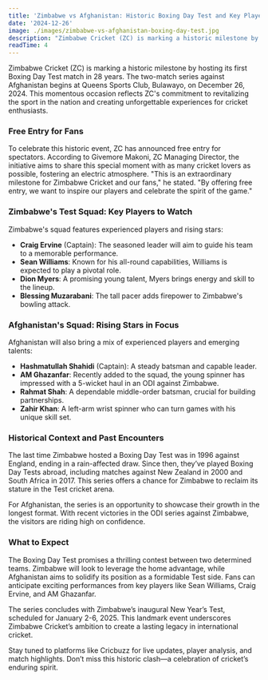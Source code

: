 ```yaml
---
title: 'Zimbabwe vs Afghanistan: Historic Boxing Day Test and Key Players to Watch'
date: '2024-12-26'
image: ./images/zimbabwe-vs-afghanistan-boxing-day-test.jpg
description: "Zimbabwe Cricket (ZC) is marking a historic milestone by hosting its first Boxing Day Test match in 28 years. The two-match series against Afghanistan begins at Queens Sports Club, Bulawayo, on December 26, 2024. This momentous occasion reflects ZC's commitment to revitalizing the sport in the nation and creating unforgettable experiences for cricket enthusiasts."
readTime: 4
---
```


Zimbabwe Cricket (ZC) is marking a historic milestone by hosting its first Boxing Day Test match in 28 years. The two-match series against Afghanistan begins at Queens Sports Club, Bulawayo, on December 26, 2024. This momentous occasion reflects ZC's commitment to revitalizing the sport in the nation and creating unforgettable experiences for cricket enthusiasts.

### Free Entry for Fans

To celebrate this historic event, ZC has announced free entry for spectators. According to Givemore Makoni, ZC Managing Director, the initiative aims to share this special moment with as many cricket lovers as possible, fostering an electric atmosphere. "This is an extraordinary milestone for Zimbabwe Cricket and our fans," he stated. "By offering free entry, we want to inspire our players and celebrate the spirit of the game."

### Zimbabwe's Test Squad: Key Players to Watch

Zimbabwe's squad features experienced players and rising stars:

- **Craig Ervine** (Captain): The seasoned leader will aim to guide his team to a memorable performance.
- **Sean Williams**: Known for his all-round capabilities, Williams is expected to play a pivotal role.
- **Dion Myers**: A promising young talent, Myers brings energy and skill to the lineup.
- **Blessing Muzarabani**: The tall pacer adds firepower to Zimbabwe's bowling attack.

### Afghanistan's Squad: Rising Stars in Focus

Afghanistan will also bring a mix of experienced players and emerging talents:

- **Hashmatullah Shahidi** (Captain): A steady batsman and capable leader.
- **AM Ghazanfar**: Recently added to the squad, the young spinner has impressed with a 5-wicket haul in an ODI against Zimbabwe.
- **Rahmat Shah**: A dependable middle-order batsman, crucial for building partnerships.
- **Zahir Khan**: A left-arm wrist spinner who can turn games with his unique skill set.

### Historical Context and Past Encounters

The last time Zimbabwe hosted a Boxing Day Test was in 1996 against England, ending in a rain-affected draw. Since then, they’ve played Boxing Day Tests abroad, including matches against New Zealand in 2000 and South Africa in 2017. This series offers a chance for Zimbabwe to reclaim its stature in the Test cricket arena.

For Afghanistan, the series is an opportunity to showcase their growth in the longest format. With recent victories in the ODI series against Zimbabwe, the visitors are riding high on confidence.

### What to Expect

The Boxing Day Test promises a thrilling contest between two determined teams. Zimbabwe will look to leverage the home advantage, while Afghanistan aims to solidify its position as a formidable Test side. Fans can anticipate exciting performances from key players like Sean Williams, Craig Ervine, and AM Ghazanfar.

The series concludes with Zimbabwe’s inaugural New Year’s Test, scheduled for January 2-6, 2025. This landmark event underscores Zimbabwe Cricket’s ambition to create a lasting legacy in international cricket.

Stay tuned to platforms like Cricbuzz for live updates, player analysis, and match highlights. Don’t miss this historic clash—a celebration of cricket’s enduring spirit.
